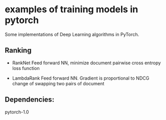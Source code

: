 # examples of training models in pytorch

Some implementations of Deep Learning algorithms in PyTorch.

## Ranking

* RankNet
Feed forward NN, minimize document pairwise cross entropy loss function

* LambdaRank
Feed forward NN. Gradient is proportional to NDCG change of swapping two pairs of document

## Dependencies:
pytorch-1.0
